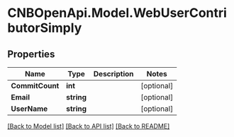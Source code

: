 # CNBOpenApi.Model.WebUserContributorSimply

## Properties

Name | Type | Description | Notes
------------ | ------------- | ------------- | -------------
**CommitCount** | **int** |  | [optional] 
**Email** | **string** |  | [optional] 
**UserName** | **string** |  | [optional] 

[[Back to Model list]](../../README.md#documentation-for-models) [[Back to API list]](../../README.md#documentation-for-api-endpoints) [[Back to README]](../../README.md)

